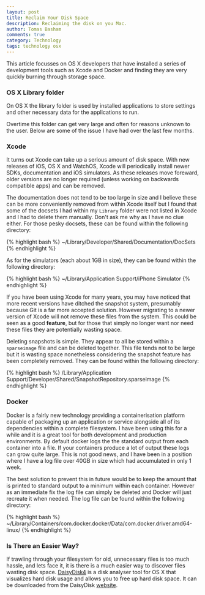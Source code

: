 ```yaml
---
layout: post
title: Reclaim Your Disk Space
description: Reclaiming the disk on you Mac.
author: Tomas Basham
comments: true
category: Technology
tags: technology osx
---
```

This article focusses on OS X developers that have installed a series of
development tools such as Xcode and Docker and finding they are very quickly
burning through storage space.

### OS X Library folder

On OS X the library folder is used by installed applications to store settings
and other necessary data for the applications to run.

Overtime this folder can get very large and often for reasons unknown to the
user. Below are some of the issue I have had over the last few months.

### Xcode

It turns out Xcode can take up a serious amount of disk space. With new
releases of iOS, OS X and WatchOS, Xcode will periodically install newer SDKs,
documentation and iOS simulators. As these releases move foreward, older
versions are no longer required (unless working on backwards compatible apps)
and can be removed.

The documentation does not tend to be too large in size and I believe these can
be more conveniently removed from within Xcode itself but I found that some of
the docsets I had within my `Library` folder were not listed in Xcode and I had
to delete them manually. Don't ask me why as I have no clue either. For those
pesky docsets, these can be found within the following directory:

{% highlight bash %}
~/Library/Developer/Shared/Documentation/DocSets
{% endhighlight %}

As for the simulators (each about 1GB in size), they can be found within the
following directory:

{% highlight bash %}
~/Library/Application Support/iPhone Simulator
{% endhighlight %}

If you have been using Xcode for many years, you may have noticed that more
recent versions have ditched the snapshot system, presumably because Git is a
far more accepted solution. However migrating to a newer version of Xcode will
not remove these files from the system. This could be seen as a good
**feature**, but for those that simply no longer want nor need these files they
are potentially wasting space.

Deleting snapshots is simple. They appear to all be stored within a
`sparseimage` file and can be deleted together. This file tends not to be large
but it is wasting space nonetheless considering the snapshot feature has been
completely removed. They can be found within the following directory:

{% highlight bash %}
/Library/Application Support/Developer/Shared/SnapshotRepository.sparseimage
{% endhighlight %}

### Docker

Docker is a fairly new technology providing a containerisation platform capable
of packaging up an application or service alongside all of its dependencies
within a complete filesystem. I have been using this for a while and it is a
great tool for both development and production environments. By default docker
logs the the standard output from each container into a file. If your
containers produce a lot of output these logs can grow quite large. This is not
good news, and I have been in a position where I have a log file over 40GB in
size which had accumulated in only 1 week.

The best solution to prevent this in future would be to keep the amount that is
printed to standard output to a minimum within each container. However as an
immediate fix the log file can simply be deleted and Docker will just recreate
it when needed. The log file can be found within the following directory:

{% highlight bash %}
~/Library/Containers/com.docker.docker/Data/com.docker.driver.amd64-linux/
{% endhighlight %}

### Is There an Easier Way?

If trawling through your filesystem for old, unnecessary files is too much
hassle, and lets face it, it is there is a much easier way to discover files
wasting disk space. [DaisyDisk4](https://daisydiskapp.com/) is a disk analyser
tool for OS X that visualizes hard disk usage and allows you to free up hard
disk space. It can be downloaded from the DaisyDisk
[website](https://daisydiskapp.com/).
